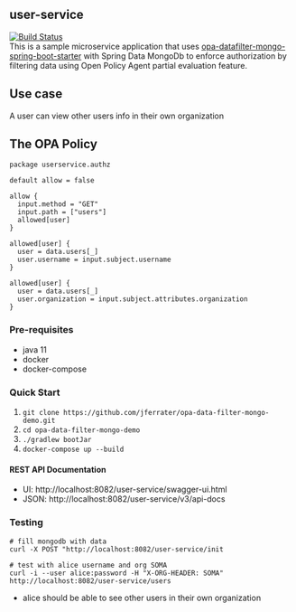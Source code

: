 ## user-service
[![Build Status](https://travis-ci.com/jferrater/opa-data-filter-mongo-demo.svg?branch=master)](https://travis-ci.com/jferrater/opa-data-filter-mongo-demo)<br>
This is a sample microservice application that uses [opa-datafilter-mongo-spring-boot-starter](https://github.com/jferrater/opa-data-filter-spring-boot-starter) with
Spring Data MongoDb to enforce authorization by filtering data using Open Policy Agent partial evaluation feature.

## Use case
A user can view other users info in their own organization

## The OPA Policy
````text
package userservice.authz

default allow = false

allow {
  input.method = "GET"
  input.path = ["users"]
  allowed[user]
}

allowed[user] {
  user = data.users[_]
  user.username = input.subject.username
}

allowed[user] {
  user = data.users[_]
  user.organization = input.subject.attributes.organization
}
````

### Pre-requisites
- java 11
- docker
- docker-compose

### Quick Start
1. ``git clone https://github.com/jferrater/opa-data-filter-mongo-demo.git``
2. ``cd opa-data-filter-mongo-demo``
3. ``./gradlew bootJar``
4. ``docker-compose up --build``

#### REST API Documentation
- UI: http://localhost:8082/user-service/swagger-ui.html
- JSON: http://localhost:8082/user-service/v3/api-docs

### Testing
````shell script
# fill mongodb with data
curl -X POST "http://localhost:8082/user-service/init

# test with alice username and org SOMA
curl -i --user alice:password -H "X-ORG-HEADER: SOMA" http://localhost:8082/user-service/users
````
- alice should be able to see other users in their own organization

